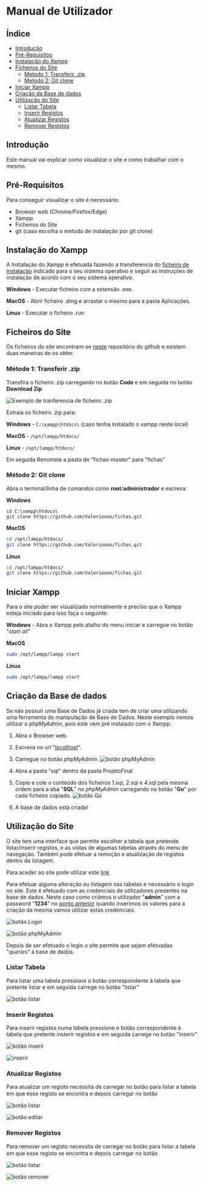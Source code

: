 # __Manual de Utilizador__


## Índice
<!-- TOC -->

  - [Introdução](#introducao)
  - [Pré-Requisitos](#pre-requisitos)
  - [Instalação do Xampp](#instalacao-do-xampp)
  - [Ficheiros do Site](#ficheiros-do-site)
    - [Metodo 1: Transferir .zip](#metodo-1-transferir-zip)
    - [Metodo 2: Git clone](#metodo-2-git-clone)
  - [Iniciar Xampp](#iniciar-xampp)
  - [Criação da Base de dados](#criacao-da-base-de-dados)
  - [Utilização do Site](#utilizacao-do-site)
    - [Listar Tabela](#listar-tabela)
    - [Inserir Registos](#inserir-registos)
    - [Atualizar Registos](#atualizar-registos)
    - [Remover Registos](#remover-registos)

<!-- /TOC -->


## Introdução <a name="introducao"></a>

Este manual vai explicar como visualizar o site e como trabalhar com o mesmo.

## Pré-Requisitos <a name="pre-requisitos"></a>
Para conseguir visualizar o site é necessário:

* Browser web (Chrome/Firefox/Edge)
* Xampp
* Ficheiros do Site
* git (caso escolha o metodo de instalação por git clone)

## Instalação do Xampp <a name="instalacao-do-xampp"></a>
A Instalação do Xampp é efetuada fazendo a transferencia do
[ficheiro de instalação](https://www.apachefriends.org/download.html)
indicado para o seu sistema operativo e seguir as instruções de instalação de acordo com o seu
sistema operativo.

__Windows__ - Executar ficheiro com a extensão .exe.

__MacOS__ - Abrir ficheiro .dmg e arrastar o mesmo para a pasta Aplicações.

__Linux__ - Executar o ficheiro .run

## Ficheiros do Site

Os ficheiros do site encontram-se [neste](https://github.com/Valerioooo/fichas)
repositório do github e existem duas maneiras de os obter.


<div style="page-break-after: always;"></div>


### Método 1: Transferir .zip <a name="metodo-1-transferir-zip"></a>

Transfira o ficheiro .zip carregando no botão __Code__ e em seguida no botão __Download Zip__

![Exemplo de tranferencia de ficheiro .zip](img/download.png)

Extraia os ficheiro .zip para:

__Windows__ - ```C:\xampp\htdocs\``` (caso tenha instalado o xampp neste local)

__MacOS__  - ```/opt/lampp/htdocs/```

__Linux__ - ```/opt/lampp/htdocs/```

Em seguida Renomeie a pasta de "fichas-master" para "fichas"

### Método 2: Git clone <a name="metodo-2-git-clone"></a>

Abra o terminal/linha de comandos como **root**/**administrador** e escreva:

__Windows__
```
cd C:\xampp\htdocs\
git clone https://github.com/Valerioooo/fichas.git

```

__MacOS__
```bash
cd /opt/lampp/htdocs/
git clone https://github.com/Valerioooo/fichas.git

```


__Linux__
```bash
cd /opt/lampp/htdocs/
git clone https://github.com/Valerioooo/fichas.git

```

## Iniciar Xampp
Para o site poder ser visualizado normalmente é preciso que o Xampp esteja iniciado para isso faça o
seguinte:

__Windows__ - Abra o Xampp pelo atalho do menu iniciar e carregue no botão "_start all_"

__MacOS__
```bash
sudo /opt/lampp/lampp start

```

__Linux__
```bash
sudo /opt/lampp/lampp start

```

## Criação da Base de dados <a name="criacao-da-base-de-dados"></a>

Se não possuir uma Base de Dados já criada tem de criar uma utilizando uma ferramenta de manipulação
de Base de Dados. Neste exemplo iremos utilizar o _phpMyAdmin_, pois este vem pré instalado com o
Xampp:

1. Abra o Browser web.

2. Escreva no url "[_localhost_](http://localhost)".
3. Carregue no botão _phpMyAdmin_. ![botão phpMyAdmin](img/phpmyadmin.png)
4. Abra a pasta "sql" dentro da pasta ProjetoFinal
5. Copie e cole o conteúdo dos ficheiros 1.sql, 2.sql e 4.sql pela mesma ordem para a aba "__SQL__"
no _phpMyAdmin_ carregando no botão "__Go__" por cada ficheiro copiado.
![botão Go](img/go.png)
6. A base de dados está criada!

## Utilização do Site <a name="utilizacao-do-site"></a>
O site tem uma interface que permite escolher a tabela que pretende listar/inserir registos, e as
vistas de algumas tabelas através do menu de navegação.
Também pode efetuar a remoção e atualização de registos dentro da listagem.

Para aceder ao site pode utilizar este [link](http://localhost/fichas/ProjetoFinal/site)

Para efetuar alguma alteração ou listagem nas tabelas é necessário o login no site. Este é efetuado
com as credenciais de utilizadores presentes na base de dados. Neste caso como criámos o utilizador
"__admin__" com a password "__1234__" no [ponto anterior](#criação-da-base-de-dados) quando inserimos
os valores para a criação da mesma vamos utilizar estas credenciais.

![botão Login](img/botaologin.png)

![botão phpMyAdmin](img/login.png)

Depois de ser efetuado o login o site permite que sejam efetuadas "_queries_" à base de dados.


### Listar Tabela

Para listar uma tabela pressione o botão correspondente à tabela que pretente listar e em seguida carrege no botão
"listar"

![botão listar](img/botaolistar.png)

<div style="page-break-after: always;"></div>

### Inserir Registos
Para inserir registos numa tabela pressione o botão correspondente à tabela que pretente insterir registos e em seguida carrege no botão "inserir"

![botão inserir](img/botaoinserir.png)

![inserir](img/inserir.png)
<div style="page-break-after: always;"></div>

### Atualizar Registos
Para atualizar um registo necessita de carregar no botão para listar a tabela em que esse registo se
encontra e depois carregar no botão <img src="img/edit.png" width="15">

![botão listar](img/botaolistar.png)

![botão editar](img/botaoedit.png)

<div style="page-break-after: always;"></div>

### Remover Registos
Para remover um registo necessita de carregar no botão para listar a tabela em que esse registo se
encontra e depois carregar no botão <img src="img/delete.png" width="15">

![botão listar](img/botaolistar.png)

![botão remover](img/botaodelete.png)
